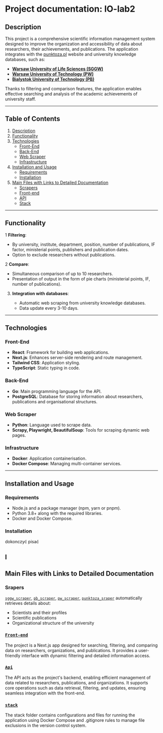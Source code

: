 # Project documentation: IO-lab2

## Description

This project is a comprehensive scientific information management system designed to improve the organization and accessibility of data about researchers, their achievements, and publications. The application integrates with the [punktoza.pl](https://punktoza.pl) website and university knowledge databases, such as:

- **[Warsaw University of Life Sciences (SGGW)](https://bw.sggw.edu.pl)**
- **[Warsaw University of Technology (PW)](https://repo.pw.edu.pl)**
- **[Bialystok University of Technology (PB)](https://bazawiedzy.pb.edu.pl)**

Thanks to filtering and comparison features, the application enables effective searching and analysis of the academic achievements of university staff.

---
## Table of Contents

1. [Description](#introduction)
2. [Functionality](#functionality)
3. [Technologies](#technologies)
   - [Front-End](#front-end)
   - [Back-End](#back-end)
   - [Web Scraper](#web-scraper)
   - [Infrastructure](#infrastructure)
4. [Installation and Usage](#installation-and-usage)
   - [Requirements](#requirements)
   - [Installation](#installation)
5. [Main Files with Links to Detailed Documentation](#main-files-with-links-to-detailed-documentation)
   - [Scrapers](#scrapers)
   - [Front-end](#front-end-1)
   - [API](#api)
   - [Stack](#stack)

---

## Functionality

1 **Filtering**:

   - By university, institute, department, position, number of publications, IF factor, ministerial points, publishers and publication dates.
   - Option to exclude researchers without publications.

2 **Compare**:

   - Simultaneous comparison of up to 10 researchers.
   - Presentation of output in the form of pie charts (ministerial points, IF, number of publications).

3. **Integration with databases**:

   - Automatic web scraping from university knowledge databases.
   - Data update every 3-10 days.

---

## Technologies

### Front-End

- **React**: Framework for building web applications.
- **Next.js**: Enhances server-side rendering and route management.
- **Tailwind CSS**: Application styling.
- **TypeScript**: Static typing in code.

### Back-End

- **Go**: Main programming language for the API.
- **PostgreSQL**: Database for storing information about researchers, publications and organisational structures.

### Web Scraper

- **Python**: Language used to scrape data.
- **Scrapy, Playwright, BeautifulSoup**: Tools for scraping dynamic web pages.

### Infrastructure

- **Docker**: Application containerisation.
- **Docker Compose**: Managing multi-container services.

---

## Installation and Usage

### Requirements

- Node.js and a package manager (npm, yarn or pnpm).
- Python 3.8+ along with the required libraries.
- Docker and Docker Compose.

### Installation

 dokonczyć pisać 

l
---

## Main Files with Links to Detailed Documentation

###  Srapers

[`sggw_scraper`](https://github.com/IO-Lab2/Docs/blob/dev/sggw_scraper.md), [`pb_scraper`](https://github.com/IO-Lab2/Docs/blob/dev/pb_scraper.md?plain=1), [`pw_scraper`](https://github.com/IO-Lab2/Docs/blob/dev/pw_scraper.md), [`punktoza_sraper`](https://github.com/IO-Lab2/Docs/blob/dev/punktoza_scraper.md)  automatically retrieves details about:

- Scientists and their profiles
- Scientific publications
- Organizational structure of the university

### [`Front-end`](https://github.com/IO-Lab2/Docs/blob/dev/front-end.md)
The project is a Next.js app designed for searching, filtering, and comparing data on researchers, organizations, and publications. It provides a user-friendly interface with dynamic filtering and detailed information access.

### [`Api`](https://github.com/IO-Lab2/Docs/blob/dev/api.md)
The API acts as the project's backend, enabling efficient management of data related to researchers, publications, and organizations. It supports core operations such as data retrieval, filtering, and updates, ensuring seamless integration with the front-end. 

### [`stack`](https://github.com/IO-Lab2/Docs/blob/dev/stack.md)
The stack folder contains configurations and files for running the application using Docker Compose and .gitignore rules to manage file exclusions in the version control system.




